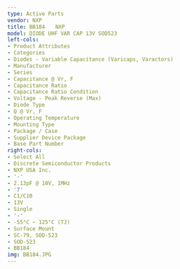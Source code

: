```yaml
---
type: Active Parts
vendor: NXP
title: BB184　　NXP
model: DIODE UHF VAR CAP 13V SOD523
left-cols:
- Product Attributes
- Categories
- Diodes - Variable Capacitance (Varicaps, Varactors)
- Manufacturer
- Series
- Capacitance @ Vr, F
- Capacitance Ratio
- Capacitance Ratio Condition
- Voltage - Peak Reverse (Max)
- Diode Type
- Q @ Vr, F
- Operating Temperature
- Mounting Type
- Package / Case
- Supplier Device Package
- Base Part Number
right-cols:
- Select All
- Discrete Semiconductor Products
- NXP USA Inc.
- '-'
- 2.13pF @ 10V, 1MHz
- '7'
- C1/C10
- 13V
- Single
- '-'
- -55°C ~ 125°C (TJ)
- Surface Mount
- SC-79, SOD-523
- SOD-523
- BB184
img: BB184.JPG
---
```

